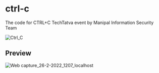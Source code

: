 # ctrl-c
The code for CTRL+C TechTatva event by Manipal Information Security Team

![Ctrl_C](https://user-images.githubusercontent.com/27415791/155785712-447dd670-2798-47cf-ae39-780095541582.jpg)


## Preview

![Web capture_26-2-2022_1207_localhost](https://user-images.githubusercontent.com/27415791/155785685-b4585c2d-69ae-4e18-b4ef-d7cb6b17709f.jpeg)
